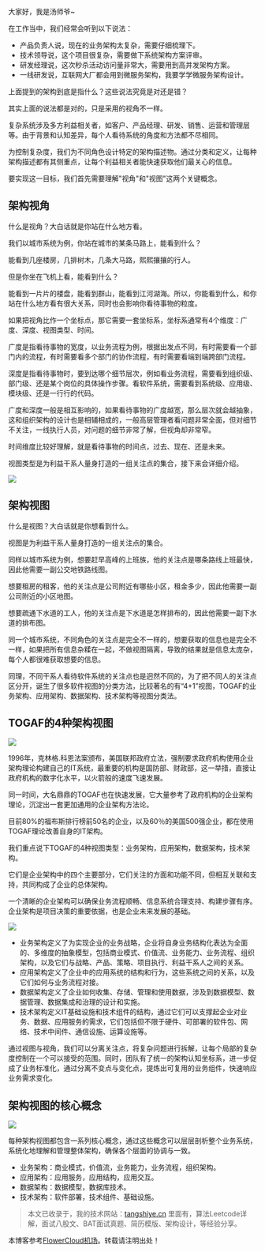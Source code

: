 
大家好，我是汤师爷\~


在工作当中，我们经常会听到以下说法：


* 产品负责人说，现在的业务架构太复杂，需要仔细梳理下。
* 技术领导说，这个项目很复杂，需要做下系统架构方案评审。
* 研发经理说，这次秒杀活动访问量非常大，需要用到高并发架构方案。
* 一线研发说，互联网大厂都会用到微服务架构，我要学学微服务架构设计。


上面提到的架构到底是指什么？这些说法究竟是对还是错？


其实上面的说法都是对的，只是采用的视角不一样。


复杂系统涉及多方利益相关者，如客户、产品经理、研发、销售、运营和管理层等。由于背景和认知差异，每个人看待系统的角度和方法都不尽相同。


为控制复杂度，我们为不同角色设计特定的架构描述物。通过分类和定义，让每种架构描述都有其侧重点，让每个利益相关者能快速获取他们最关心的信息。


要实现这一目标，我们首先需要理解"视角"和"视图"这两个关键概念。


## 架构视角


什么是视角？大白话就是你站在什么地方看。


我们以城市系统为例，你站在城市的某条马路上，能看到什么？


能看到几座楼房，几排树木，几条大马路，熙熙攘攘的行人。


但是你坐在飞机上看，能看到什么？


能看到一片片的楼盘，能看到群山，能看到江河湖海。所以，你能看到什么，和你站在什么地方看有很大关系，同时也会影响你看待事物的粒度。


如果把视角比作一个坐标点，那它需要一套坐标系，坐标系通常有4个维度：广度、深度、视图类型、时间。


广度是指看待事物的宽度，以业务流程为例，根据出发点不同，有时需要看一个部门内的流程，有时需要看多个部门的协作流程，有时需要看端到端跨部门流程。


深度是指看待事物时，要到达哪个细节层次，例如看业务流程，需要看到组织级、部门级、还是某个岗位的具体操作步骤。看软件系统，需要看到系统级、应用级、模块级、还是一行行的代码。


广度和深度一般是相互影响的，如果看待事物的广度越宽，那么层次就会越抽象，这和组织架构的设计也是相辅相成的，一般高层管理者看问题非常全面，但对细节不关注，一线执行人员，对问题的细节非常了解，但视角却非常窄。


时间维度比较好理解，就是看待事物的时间点，过去、现在、还是未来。


视图类型是为利益干系人量身打造的一组关注点的集合，接下来会详细介绍。


![](https://img2024.cnblogs.com/other/2625446/202411/2625446-20241122114243375-241760368.jpg)


## 架构视图


什么是视图？大白话就是你想看到什么。


视图是为利益干系人量身打造的一组关注点的集合。


同样以城市系统为例，想要赶早高峰的上班族，他的关注点是哪条路线上班最快，因此他需要一副公交地铁路线图。


想要租房的租客，他的关注点是公司附近有哪些小区，租金多少，因此他需要一副公司附近的小区地图。


想要疏通下水道的工人，他的关注点是下水道是怎样排布的，因此他需要一副下水道的排布图。


同一个城市系统，不同角色的关注点是完全不一样的，想要获取的信息也是完全不一样，如果把所有信息杂糅在一起，不做视图隔离，导致的结果就是信息太庞杂，每个人都很难获取想要的信息。


同理，不同干系人看待软件系统的关注点也是迥然不同的，为了把不同人的关注点区分开，诞生了很多软件视图的分类方法，比较著名的有“4\+1”视图，TOGAF的业务架构、应用架构、数据架构、技术架构等视图分类法。


## TOGAF的4种架构视图


![](https://img2024.cnblogs.com/other/2625446/202411/2625446-20241122114244218-1856149932.png)


1996年，克林格.科恩法案颁布，美国联邦政府立法，强制要求政府机构使用企业架构理论构建自己的IT系统，最重要的机构是国防部、财政部，这一举措，直接让政府机构的数字化水平，以火箭般的速度飞速发展。


同一时间，大名鼎鼎的TOGAF也在快速发展，它大量参考了政府机构的企业架构理论，沉淀出一套更加通用的企业架构方法论。


目前80%的福布斯排行榜前50名的企业，以及60％的美国500强企业，都在使用TOGAF理论改善自身的IT架构。


我们重点说下TOGAF的4种视图类型：业务架构，应用架构，数据架构，技术架构。


它们是企业架构中的四个主要部分，它们关注的方面和功能不同，但相互关联和支持，共同构成了企业的总体架构。


一个清晰的企业架构可以确保业务流程顺畅、信息系统合理支持、构建步骤有序。企业架构是项目决策的重要依据，也是企业未来发展的基础。


![](https://img2024.cnblogs.com/other/2625446/202411/2625446-20241122114245145-925647707.jpg)


* 业务架构定义了为实现企业的业务战略，企业将自身业务结构化表达为全面的、多维度的抽象模型，包括商业模式、价值流、业务能力、业务流程、组织架构，以及它们与战略、产品、策略、项目执行、利益干系人之间的关系。
* 应用架构定义了企业中的应用系统的结构和行为，这些系统之间的关系，以及它们如何与业务流程对接。
* 数据架构定义了企业如何收集、存储、管理和使用数据，涉及到数据模型、数据管理、数据集成和治理的设计和实施。
* 技术架构定义IT基础设施和技术组件的结构，通过它们可以支撑起企业对业务、数据、应用服务的需求，它们包括但不限于硬件、可部署的软件包、网络、技术中间件、通信设施、运算设施等。


通过视图与视角，我们可以分离关注点，将复杂问题进行拆解，让每个局部的复杂度控制在一个可以接受的范围。同时，团队有了统一的架构认知坐标系，进一步促成了业务标准化，通过分离不变点与变化点，提炼出可复用的业务组件，快速响应业务需求变化。


## 架构视图的核心概念


![](https://img2024.cnblogs.com/other/2625446/202411/2625446-20241122114245830-474405863.jpg)


每种架构视图都包含一系列核心概念，通过这些概念可以层层剖析整个业务系统，系统化地理解和管理整体架构，确保各个层面的协调与一致。


* 业务架构：商业模式，价值流，业务能力，业务流程，组织架构。
* 应用架构：应用服务，应用结构，应用交互。
* 数据架构：数据模型，数据库技术。
* 技术架构：软件部署，技术组件、基础设施。



> 本文已收录于，我的技术网站：[tangshiye.cn](https://github.com) 里面有，算法Leetcode详解，面试八股文、BAT面试真题、简历模版、架构设计，等经验分享。


 本博客参考[FlowerCloud机场](https://yunbeijia.com)。转载请注明出处！
